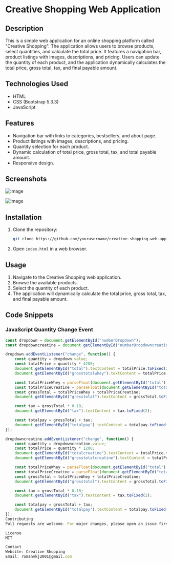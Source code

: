 # Creative Shopping Web Application

## Description
This is a simple web application for an online shopping platform called "Creative Shopping". The application allows users to browse products, select quantities, and calculate the total price. It features a navigation bar, product listings with images, descriptions, and pricing. Users can update the quantity of each product, and the application dynamically calculates the total price, gross total, tax, and final payable amount.

## Technologies Used
- HTML
- CSS (Bootstrap 5.3.3)
- JavaScript

## Features
- Navigation bar with links to categories, bestsellers, and about page.
- Product listings with images, descriptions, and pricing.
- Quantity selection for each product.
- Dynamic calculation of total price, gross total, tax, and total payable amount.
- Responsive design.

## Screenshots
![image](https://github.com/vishaljha1710/cart-page/assets/77543816/48eed511-73f7-4a07-ae8a-4b30da3ea4b1)

![image](https://github.com/vishaljha1710/cart-page/assets/77543816/214a2c12-1408-4a00-b7bc-ff4f80f08edc)



## Installation
1. Clone the repository:
    ```bash
    git clone https://github.com/yourusername/creative-shopping-web-app.git
    ```
2. Open `index.html` in a web browser.

## Usage
1. Navigate to the Creative Shopping web application.
2. Browse the available products.
3. Select the quantity of each product.
4. The application will dynamically calculate the total price, gross total, tax, and final payable amount.

## Code Snippets
### JavaScript Quantity Change Event
```javascript
const dropdown = document.getElementById("numberDropdown");
const dropdowncreatine = document.getElementById("numberDropdowncreatine");

dropdown.addEventListener("change", function() {
    const quantity = dropdown.value;
    const totalPrice = quantity * 4200;
    document.getElementById("total").textContent = totalPrice.toFixed(2);
    document.getElementById("grosstotalwhey").textContent = totalPrice.toFixed(2);

    const totalPriceWhey = parseFloat(document.getElementById("total").innerHTML);
    const totalPriceCreatine = parseFloat(document.getElementById("totalcreatine").innerHTML);
    const grossTotal = totalPriceWhey + totalPriceCreatine;
    document.getElementById("grosstotal").textContent = grossTotal.toFixed(2);

    const tax = grossTotal * 0.18;
    document.getElementById("tax").textContent = tax.toFixed(2);

    const totalpay = grossTotal + tax;
    document.getElementById("totalpay").textContent = totalpay.toFixed(2);
});

dropdowncreatine.addEventListener("change", function() {
    const quantity = dropdowncreatine.value;
    const totalPrice = quantity * 1200;
    document.getElementById("totalcreatine").textContent = totalPrice.toFixed(2);
    document.getElementById("grosstotalcreatine").textContent = totalPrice.toFixed(2);

    const totalPriceWhey = parseFloat(document.getElementById("total").innerHTML);
    const totalPriceCreatine = parseFloat(document.getElementById("totalcreatine").innerHTML);
    const grossTotal = totalPriceWhey + totalPriceCreatine;
    document.getElementById("grosstotal").textContent = grossTotal.toFixed(2);

    const tax = grossTotal * 0.18;
    document.getElementById("tax").textContent = tax.toFixed(2);

    const totalpay = grossTotal + tax;
    document.getElementById("totalpay").textContent = totalpay.toFixed(2);
});
Contributing
Pull requests are welcome. For major changes, please open an issue first to discuss what you would like to change.

License
MIT

Contact
Website: Creative Shopping
Email: romanvkj2001@gmail.com
